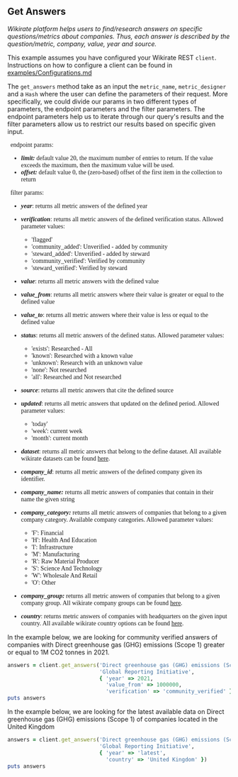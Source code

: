 ## Get Answers

_Wikirate platform helps users to find/research answers on specific questions/metrics about companies. Thus, each answer
is described by the question/metric, company, value, year and source._

This example assumes you have configured your Wikirate REST `client`. Instructions on how to configure a client can be
found in [examples/Configurations.md](https://github.com/wikirate/wikirate4ruby/blob/main/examples/Configuration.md)

The `get_answers` method take as an input the `metric_name`, `metric_designer` and a `Hash` where the user can define
the parameters of their request. More specifically, we could divide our params in two different types of parameters, the
endpoint parameters and the filter parameters. The endpoint parameters help us to iterate through our query's results
and the filter parameters allow us to restrict our results based on specific given input.
<div style="font-family:'Source Code Pro'; font-size:14px; padding-left: 0.5em; padding-right: 0.5em;">
endpoint params:

- **_limit:_** default value 20, the maximum number of entries to return. If the value exceeds the maximum, then the
  maximum value will be used.
- **_offset:_** default value 0, the (zero-based) offset of the first item in the collection to return

filter params:

- **_year_**: returns all metric answers of the defined year
- **_verification_**: returns all metric answers of the defined verification status. Allowed parameter values:

    - 'flagged'
    - 'community_added': Unverified - added by community
    - 'steward_added': Unverified - added by steward
    - 'community_verified': Verified by community
    - 'steward_verified': Verified by steward
- **_value_**: returns all metric answers with the defined value
- **_value_from_**: returns all metric answers where their value is greater or equal to the defined value
- **_value_to_**: returns all metric answers where their value is less or equal to the defined value
- **_status_**: returns all metric answers of the defined status. Allowed parameter values:

    - 'exists': Researched - All
    - 'known': Researched with a known value
    - 'unknown': Research with an unknown value
    - 'none': Not researched
    - 'all': Researched and Not researched
- **_source_**: returns all metric answers that cite the defined source
- **_updated_**: returns all metric answers that updated on the defined period. Allowed parameter values:

    - 'today'
    - 'week': current week
    - 'month': current month
- **_dataset_**: returns all metric answers that belong to the define dataset. All available wikirate datasets can be
  found [here](https://wikirate.org/Data%20Set).
- **_company_id_**: returns all metric answers of the defined company given its identifier.
- **_company_name:_** returns all metric answers of companies that contain in their name the given string
- **_company_category:_** returns all metric answers of companies that belong to a given company category. Available
  company categories. Allowed parameter values:
    - 'F': Financial
    - 'H': Health And Education
    - 'I': Infrastructure
    - 'M': Manufacturing
    - 'R': Raw Material Producer
    - 'S': Science And Technology
    - 'W': Wholesale And Retail
    - 'O': Other
- **_company_group:_** returns all metric answers of companies that belong to a given company group. All wikirate
  company groups can be found [here](https://wikirate.org/Company%20Group).
- **_country_**: returns metric answers of companies with headquarters on the given input country. All available
  wikirate country options can be found [here](https://wikirate.org/Core+Country+Value_Options).

</div>

In the example below, we are looking for community verified answers of companies with Direct greenhouse gas (GHG)
emissions (Scope 1) greater or equal to 1M CO2 tonnes in 2021.

```ruby
answers = client.get_answers('Direct greenhouse gas (GHG) emissions (Scope 1), GRI 305-1-a (formerly G4-EN15-a)',
                             'Global Reporting Initiative',
                             { 'year' => 2021,
                               'value_from' => 1000000,
                               'verification' => 'community_verified' })
puts answers
```

In the example below, we are looking for the latest available data on Direct greenhouse gas (GHG) emissions (Scope 1) of
companies located in the United Kingdom

```ruby
answers = client.get_answers('Direct greenhouse gas (GHG) emissions (Scope 1), GRI 305-1-a (formerly G4-EN15-a)',
                             'Global Reporting Initiative',
                             { 'year' => 'latest',
                               'country' => 'United Kingdom' })
puts answers
```
